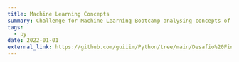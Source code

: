 ```yaml
---
title: Machine Learning Concepts
summary: Challenge for Machine Learning Bootcamp analysing concepts of PCA, K-Means and supervisioned algorithms
tags:
  - py
date: 2022-01-01
external_link: https://github.com/guiiim/Python/tree/main/Desafio%20Final%20Bootcamp%20Analista%20de%20Machine%20Learning%20-%20IGTI
---
```


